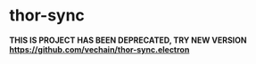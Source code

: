 # thor-sync 

**THIS IS PROJECT HAS BEEN DEPRECATED, TRY NEW VERSION https://github.com/vechain/thor-sync.electron**



